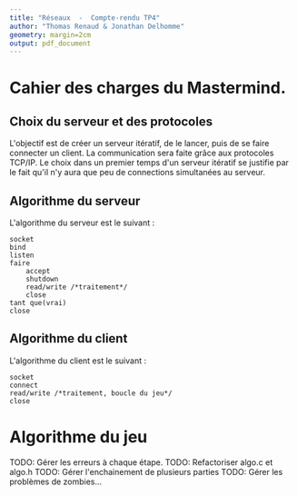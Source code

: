 ```yaml
---
title: "Réseaux  -  Compte-rendu TP4"
author: "Thomas Renaud & Jonathan Delhomme"
geometry: margin=2cm
output: pdf_document
---
```


# Cahier des charges du Mastermind.

## Choix du serveur et des protocoles
L'objectif est de créer un serveur itératif, de le lancer, puis de se faire connecter un client. La communication sera faite grâce aux protocoles TCP/IP. Le choix dans un premier temps d'un serveur itératif se justifie par le fait qu'il n'y aura que peu de connections simultanées au serveur. 

## Algorithme du serveur

L'algorithme du serveur est le suivant :
```
socket
bind
listen
faire
    accept
    shutdown
    read/write /*traitement*/
    close
tant que(vrai)
close
```

## Algorithme du client
L'algorithme du client est le suivant :

```
socket
connect
read/write /*traitement, boucle du jeu*/
close
```

# Algorithme du jeu

TODO: Gérer les erreurs à chaque étape.
TODO: Refactoriser algo.c et algo.h
TODO: Gérer l'enchainement de plusieurs parties
TODO: Gérer les problèmes de zombies...